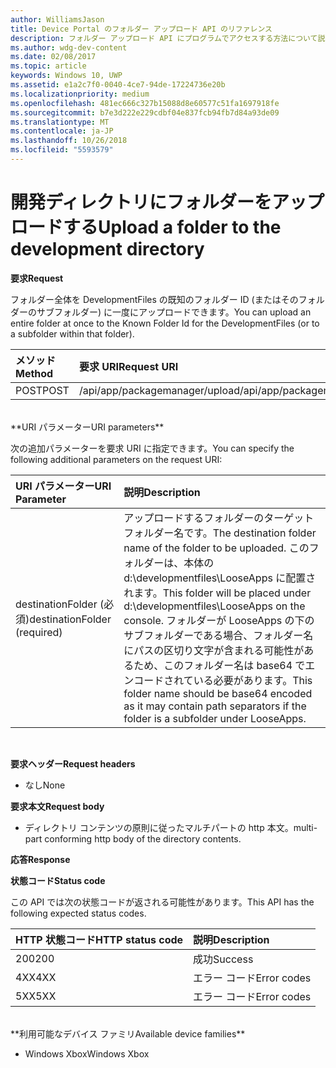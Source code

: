 ```yaml
---
author: WilliamsJason
title: Device Portal のフォルダー アップロード API のリファレンス
description: フォルダー アップロード API にプログラムでアクセスする方法について説明します。
ms.author: wdg-dev-content
ms.date: 02/08/2017
ms.topic: article
keywords: Windows 10, UWP
ms.assetid: e1a2c7f0-0040-4ce7-94de-17224736e20b
ms.localizationpriority: medium
ms.openlocfilehash: 481ec666c327b15088d8e60577c51fa1697918fe
ms.sourcegitcommit: b7e3d222e229cdbf04e837fcb94fb7d84a93de09
ms.translationtype: MT
ms.contentlocale: ja-JP
ms.lasthandoff: 10/26/2018
ms.locfileid: "5593579"
---
```

# <a name="upload-a-folder-to-the-development-directory"></a><span data-ttu-id="7b2d2-104">開発ディレクトリにフォルダーをアップロードする</span><span class="sxs-lookup"><span data-stu-id="7b2d2-104">Upload a folder to the development directory</span></span>

**<span data-ttu-id="7b2d2-105">要求</span><span class="sxs-lookup"><span data-stu-id="7b2d2-105">Request</span></span>**

<span data-ttu-id="7b2d2-106">フォルダー全体を DevelopmentFiles の既知のフォルダー ID (またはそのフォルダーのサブフォルダー) に一度にアップロードできます。</span><span class="sxs-lookup"><span data-stu-id="7b2d2-106">You can upload an entire folder at once to the Known Folder Id for the DevelopmentFiles (or to a subfolder within that folder).</span></span>

<span data-ttu-id="7b2d2-107">メソッド</span><span class="sxs-lookup"><span data-stu-id="7b2d2-107">Method</span></span>      | <span data-ttu-id="7b2d2-108">要求 URI</span><span class="sxs-lookup"><span data-stu-id="7b2d2-108">Request URI</span></span>
:------     | :------
<span data-ttu-id="7b2d2-109">POST</span><span class="sxs-lookup"><span data-stu-id="7b2d2-109">POST</span></span> | <span data-ttu-id="7b2d2-110">/api/app/packagemanager/upload</span><span class="sxs-lookup"><span data-stu-id="7b2d2-110">/api/app/packagemanager/upload</span></span> 
<br />
**<span data-ttu-id="7b2d2-111">URI パラメーター</span><span class="sxs-lookup"><span data-stu-id="7b2d2-111">URI parameters</span></span>**

<span data-ttu-id="7b2d2-112">次の追加パラメーターを要求 URI に指定できます。</span><span class="sxs-lookup"><span data-stu-id="7b2d2-112">You can specify the following additional parameters on the request URI:</span></span>

<span data-ttu-id="7b2d2-113">URI パラメーター</span><span class="sxs-lookup"><span data-stu-id="7b2d2-113">URI Parameter</span></span>      | <span data-ttu-id="7b2d2-114">説明</span><span class="sxs-lookup"><span data-stu-id="7b2d2-114">Description</span></span>
:------     | :-----
<span data-ttu-id="7b2d2-115">destinationFolder (必須)</span><span class="sxs-lookup"><span data-stu-id="7b2d2-115">destinationFolder  (required)</span></span> | <span data-ttu-id="7b2d2-116">アップロードするフォルダーのターゲット フォルダー名です。</span><span class="sxs-lookup"><span data-stu-id="7b2d2-116">The destination folder name of the folder to be uploaded.</span></span> <span data-ttu-id="7b2d2-117">このフォルダーは、本体の d:\developmentfiles\LooseApps に配置されます。</span><span class="sxs-lookup"><span data-stu-id="7b2d2-117">This folder will be placed under d:\developmentfiles\LooseApps on the console.</span></span> <span data-ttu-id="7b2d2-118">フォルダーが LooseApps の下のサブフォルダーである場合、フォルダー名にパスの区切り文字が含まれる可能性があるため、このフォルダー名は base64 でエンコードされている必要があります。</span><span class="sxs-lookup"><span data-stu-id="7b2d2-118">This folder name should be base64 encoded as it may contain path separators if the folder is a subfolder under LooseApps.</span></span>
<br />

**<span data-ttu-id="7b2d2-119">要求ヘッダー</span><span class="sxs-lookup"><span data-stu-id="7b2d2-119">Request headers</span></span>**

- <span data-ttu-id="7b2d2-120">なし</span><span class="sxs-lookup"><span data-stu-id="7b2d2-120">None</span></span>

**<span data-ttu-id="7b2d2-121">要求本文</span><span class="sxs-lookup"><span data-stu-id="7b2d2-121">Request body</span></span>**

- <span data-ttu-id="7b2d2-122">ディレクトリ コンテンツの原則に従ったマルチパートの http 本文。</span><span class="sxs-lookup"><span data-stu-id="7b2d2-122">multi-part conforming http body of the directory contents.</span></span>

**<span data-ttu-id="7b2d2-123">応答</span><span class="sxs-lookup"><span data-stu-id="7b2d2-123">Response</span></span>**

**<span data-ttu-id="7b2d2-124">状態コード</span><span class="sxs-lookup"><span data-stu-id="7b2d2-124">Status code</span></span>**

<span data-ttu-id="7b2d2-125">この API では次の状態コードが返される可能性があります。</span><span class="sxs-lookup"><span data-stu-id="7b2d2-125">This API has the following expected status codes.</span></span>

<span data-ttu-id="7b2d2-126">HTTP 状態コード</span><span class="sxs-lookup"><span data-stu-id="7b2d2-126">HTTP status code</span></span>      | <span data-ttu-id="7b2d2-127">説明</span><span class="sxs-lookup"><span data-stu-id="7b2d2-127">Description</span></span>
:------     | :-----
<span data-ttu-id="7b2d2-128">200</span><span class="sxs-lookup"><span data-stu-id="7b2d2-128">200</span></span> | <span data-ttu-id="7b2d2-129">成功</span><span class="sxs-lookup"><span data-stu-id="7b2d2-129">Success</span></span>
<span data-ttu-id="7b2d2-130">4XX</span><span class="sxs-lookup"><span data-stu-id="7b2d2-130">4XX</span></span> | <span data-ttu-id="7b2d2-131">エラー コード</span><span class="sxs-lookup"><span data-stu-id="7b2d2-131">Error codes</span></span>
<span data-ttu-id="7b2d2-132">5XX</span><span class="sxs-lookup"><span data-stu-id="7b2d2-132">5XX</span></span> | <span data-ttu-id="7b2d2-133">エラー コード</span><span class="sxs-lookup"><span data-stu-id="7b2d2-133">Error codes</span></span>
<br />
**<span data-ttu-id="7b2d2-134">利用可能なデバイス ファミリ</span><span class="sxs-lookup"><span data-stu-id="7b2d2-134">Available device families</span></span>**

* <span data-ttu-id="7b2d2-135">Windows Xbox</span><span class="sxs-lookup"><span data-stu-id="7b2d2-135">Windows Xbox</span></span>

